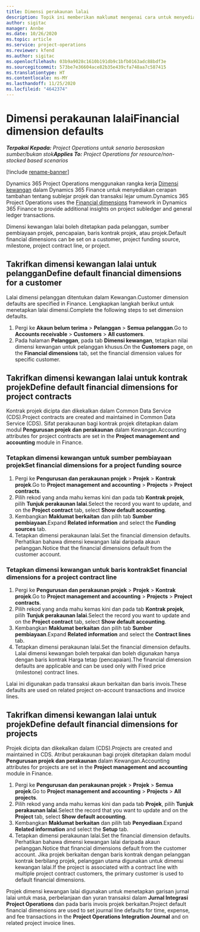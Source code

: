 ```yaml
---
title: Dimensi perakaunan lalai
description: Topik ini memberikan maklumat mengenai cara untuk menyediakan lalai dimensi kewangan.
author: sigitac
manager: Annbe
ms.date: 10/26/2020
ms.topic: article
ms.service: project-operations
ms.reviewer: kfend
ms.author: sigitac
ms.openlocfilehash: 03b9a9028c1610b191db9c1bfb0163adc88bdf3e
ms.sourcegitcommit: 573be7e36604ace82b35e439cfa748aa7c587415
ms.translationtype: HT
ms.contentlocale: ms-MY
ms.lasthandoff: 11/25/2020
ms.locfileid: "4642374"
---
```

# <a name="financial-dimension-defaults"></a><span data-ttu-id="14991-103">Dimensi perakaunan lalai</span><span class="sxs-lookup"><span data-stu-id="14991-103">Financial dimension defaults</span></span>

<span data-ttu-id="14991-104">_**Terpakai Kepada:** Project Operations untuk senario berasaskan sumber/bukan stok_</span><span class="sxs-lookup"><span data-stu-id="14991-104">_**Applies To:** Project Operations for resource/non-stocked based scenarios_</span></span>

[!include [rename-banner](~/includes/cc-data-platform-banner.md)]

<span data-ttu-id="14991-105">Dynamics 365 Project Operations menggunakan rangka kerja [Dimensi kewangan](https://docs.microsoft.com/dynamics365/finance/general-ledger/financial-dimensions) dalam Dynamics 365 Finance untuk menyediakan cerapan tambahan tentang sublejar projek dan transaksi lejar umum.</span><span class="sxs-lookup"><span data-stu-id="14991-105">Dynamics 365 Project Operations uses the [Financial dimensions](https://docs.microsoft.com/dynamics365/finance/general-ledger/financial-dimensions) framework in Dynamics 365 Finance to provide additional insights on project subledger and general ledger transactions.</span></span>

<span data-ttu-id="14991-106">Dimensi kewangan lalai boleh ditetapkan pada pelanggan, sumber pembiayaan projek, pencapaian, baris kontrak projek, atau projek.</span><span class="sxs-lookup"><span data-stu-id="14991-106">Default financial dimensions can be set on a customer, project funding source, milestone, project contract line, or project.</span></span>

## <a name="define-default-financial-dimensions-for-a-customer"></a><span data-ttu-id="14991-107">Takrifkan dimensi kewangan lalai untuk pelanggan</span><span class="sxs-lookup"><span data-stu-id="14991-107">Define default financial dimensions for a customer</span></span>

<span data-ttu-id="14991-108">Lalai dimensi pelanggan ditentukan dalam Kewangan.</span><span class="sxs-lookup"><span data-stu-id="14991-108">Customer dimension defaults are specified in Finance.</span></span> <span data-ttu-id="14991-109">Lengkapkan langkah berikut untuk menetapkan lalai dimensi.</span><span class="sxs-lookup"><span data-stu-id="14991-109">Complete the following steps to set dimension defaults.</span></span>

1. <span data-ttu-id="14991-110">Pergi ke **Akaun belum terima** > **Pelanggan** > **Semua pelanggan**.</span><span class="sxs-lookup"><span data-stu-id="14991-110">Go to **Accounts receivable** > **Customers** > **All customers**.</span></span>
2. <span data-ttu-id="14991-111">Pada halaman **Pelanggan**, pada tab **Dimensi kewangan**, tetapkan nilai dimensi kewangan untuk pelanggan khusus.</span><span class="sxs-lookup"><span data-stu-id="14991-111">On the **Customers** page, on the **Financial dimensions** tab, set the financial dimension values for specific customer.</span></span>

## <a name="define-default-financial-dimensions-for-project-contracts"></a><span data-ttu-id="14991-112">Takrifkan dimensi kewangan lalai untuk kontrak projek</span><span class="sxs-lookup"><span data-stu-id="14991-112">Define default financial dimensions for project contracts</span></span>

<span data-ttu-id="14991-113">Kontrak projek dicipta dan dikekalkan dalam Common Data Service (CDS).</span><span class="sxs-lookup"><span data-stu-id="14991-113">Project contracts are created and maintained in Common Data Service (CDS).</span></span> <span data-ttu-id="14991-114">Sifat perakaunan bagi kontrak projek ditetapkan dalam modul **Pengurusan projek dan perakaunan** dalam Kewangan.</span><span class="sxs-lookup"><span data-stu-id="14991-114">Accounting attributes for project contracts are set in the **Project management and accounting** module in Finance.</span></span>

### <a name="set-financial-dimensions-for-a-project-funding-source"></a><span data-ttu-id="14991-115">Tetapkan dimensi kewangan untuk sumber pembiayaan projek</span><span class="sxs-lookup"><span data-stu-id="14991-115">Set financial dimensions for a project funding source</span></span>

1. <span data-ttu-id="14991-116">Pergi ke **Pengurusan dan perakaunan projek** > **Projek** > **Kontrak projek**.</span><span class="sxs-lookup"><span data-stu-id="14991-116">Go to **Project management and accounting** > **Projects** > **Project contracts**.</span></span>
2. <span data-ttu-id="14991-117">Pilih rekod yang anda mahu kemas kini dan pada tab **Kontrak projek**, pilih **Tunjuk perakaunan lalai**.</span><span class="sxs-lookup"><span data-stu-id="14991-117">Select the record you want to update, and on the **Project contract** tab, select **Show default accounting**.</span></span>
3. <span data-ttu-id="14991-118">Kembangkan **Maklumat berkaitan** dan pilih tab **Sumber pembiayaan**.</span><span class="sxs-lookup"><span data-stu-id="14991-118">Expand **Related information** and select the **Funding sources** tab.</span></span>
4. <span data-ttu-id="14991-119">Tetapkan dimensi perakaunan lalai.</span><span class="sxs-lookup"><span data-stu-id="14991-119">Set the financial dimension defaults.</span></span> <span data-ttu-id="14991-120">Perhatikan bahawa dimensi kewangan lalai daripada akaun pelanggan.</span><span class="sxs-lookup"><span data-stu-id="14991-120">Notice that the financial dimensions default from the customer account.</span></span>

### <a name="set-financial-dimensions-for-a-project-contract-line"></a><span data-ttu-id="14991-121">Tetapkan dimensi kewangan untuk baris kontrak</span><span class="sxs-lookup"><span data-stu-id="14991-121">Set financial dimensions for a project contract line</span></span>

1. <span data-ttu-id="14991-122">Pergi ke **Pengurusan dan perakaunan projek** > **Projek** > **Kontrak projek**.</span><span class="sxs-lookup"><span data-stu-id="14991-122">Go to **Project management and accounting** > **Projects** > **Project contracts**.</span></span>
2. <span data-ttu-id="14991-123">Pilih rekod yang anda mahu kemas kini dan pada tab **Kontrak projek**, pilih **Tunjuk perakaunan lalai**.</span><span class="sxs-lookup"><span data-stu-id="14991-123">Select the record you want to update and on the **Project contract** tab, select **Show default accounting**.</span></span>
3. <span data-ttu-id="14991-124">Kembangkan **Maklumat berkaitan** dan pilih tab **Sumber pembiayaan**.</span><span class="sxs-lookup"><span data-stu-id="14991-124">Expand **Related information** and select the **Contract lines** tab.</span></span>
4. <span data-ttu-id="14991-125">Tetapkan dimensi perakaunan lalai.</span><span class="sxs-lookup"><span data-stu-id="14991-125">Set the financial dimension defaults.</span></span> <span data-ttu-id="14991-126">Lalai dimensi kewangan boleh terpakai dan boleh digunakan hanya dengan baris kontrak Harga tetap (pencapaian).</span><span class="sxs-lookup"><span data-stu-id="14991-126">The financial dimension defaults are applicable and can be used only with Fixed price (milestone) contract lines.</span></span>

<span data-ttu-id="14991-127">Lalai ini digunakan pada transaksi akaun berkaitan dan baris invois.</span><span class="sxs-lookup"><span data-stu-id="14991-127">These defaults are used on related project on-account transactions and invoice lines.</span></span>

## <a name="define-default-financial-dimensions-for-projects"></a><span data-ttu-id="14991-128">Takrifkan dimensi kewangan lalai untuk projek</span><span class="sxs-lookup"><span data-stu-id="14991-128">Define default financial dimensions for projects</span></span>

<span data-ttu-id="14991-129">Projek dicipta dan dikekalkan dalam (CDS).</span><span class="sxs-lookup"><span data-stu-id="14991-129">Projects are created and maintained in CDS.</span></span> <span data-ttu-id="14991-130">Atribut perakaunan bagi projek ditetapkan dalam modul **Pengurusan projek dan perakaunan** dalam Kewangan.</span><span class="sxs-lookup"><span data-stu-id="14991-130">Accounting attributes for projects are set in the **Project management and accounting** module in Finance.</span></span>

1. <span data-ttu-id="14991-131">Pergi ke **Pengurusan dan perakaunan projek** > **Projek** > **Semua projek**.</span><span class="sxs-lookup"><span data-stu-id="14991-131">Go to **Project management and accounting** > **Projects** > **All projects**.</span></span>
2. <span data-ttu-id="14991-132">Pilih rekod yang anda mahu kemas kini dan pada tab **Projek**, pilih **Tunjuk perakaunan lalai**.</span><span class="sxs-lookup"><span data-stu-id="14991-132">Select the record that you want to update and on the **Project** tab, select **Show default accounting**.</span></span>
3. <span data-ttu-id="14991-133">Kembangkan **Maklumat berkaitan** dan pilih tab **Penyediaan**.</span><span class="sxs-lookup"><span data-stu-id="14991-133">Expand **Related information** and select the **Setup** tab.</span></span>
4. <span data-ttu-id="14991-134">Tetapkan dimensi perakaunan lalai.</span><span class="sxs-lookup"><span data-stu-id="14991-134">Set the financial dimension defaults.</span></span> <span data-ttu-id="14991-135">Perhatikan bahawa dimensi kewangan lalai daripada akaun pelanggan.</span><span class="sxs-lookup"><span data-stu-id="14991-135">Notice that financial dimensions default from the customer account.</span></span> <span data-ttu-id="14991-136">Jika projek berkaitan dengan baris kontrak dengan pelanggan kontrak berbilang projek, pelanggan utama digunakan untuk dimensi kewangan lalai.</span><span class="sxs-lookup"><span data-stu-id="14991-136">If the project is associated with a contract line with multiple project contract customers, the primary customer is used to default financial dimensions.</span></span>

<span data-ttu-id="14991-137">Projek dimensi kewangan lalai digunakan untuk menetapkan garisan jurnal lalai untuk masa, perbelanjaan dan yuran transaksi dalam **Jurnal Integrasi Project Operations** dan pada baris invois projek berkaitan.</span><span class="sxs-lookup"><span data-stu-id="14991-137">Project default financial dimensions are used to set journal line defaults for time, expense, and fee transactions in the **Project Operations Integration Journal** and on related project invoice lines.</span></span>
